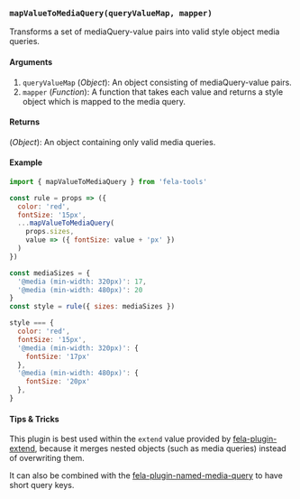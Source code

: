 
### `mapValueToMediaQuery(queryValueMap, mapper)`
Transforms a set of mediaQuery-value pairs into valid style object media queries.
#### Arguments
1. `queryValueMap` (*Object*): An object consisting of mediaQuery-value pairs.
2. `mapper` (*Function*): A function that takes each value and returns a style object which is mapped to the media query.

#### Returns
(*Object*): An object containing only valid media queries.

#### Example
```javascript
import { mapValueToMediaQuery } from 'fela-tools'

const rule = props => ({
  color: 'red',
  fontSize: '15px',
  ...mapValueToMediaQuery(
    props.sizes,
    value => ({ fontSize: value + 'px' })
  )
})

const mediaSizes = {
  '@media (min-width: 320px)': 17,
  '@media (min-width: 480px)': 20
}
const style = rule({ sizes: mediaSizes })

style === {
  color: 'red',
  fontSize: '15px',
  '@media (min-width: 320px)': {
    fontSize: '17px'
  },
  '@media (min-width: 480px)': {
    fontSize: '20px'
  },
}
```

#### Tips & Tricks
This plugin is best used within the `extend` value provided by [fela-plugin-extend](../../fela-plugin-extend), because it merges nested objects (such as media queries) instead of overwriting them.

It can also be combined with the [fela-plugin-named-media-query](../../fela-plugin-named-media-query) to have short query keys.
